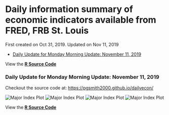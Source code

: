 Daily information summary of economic indicators available from FRED,
FRB St. Louis
================
First created on Oct 31, 2019. Updated on Nov 11, 2019

  - [Daily Update for Monday Morning Update: November 11,
    2019](#daily-update-for-monday-morning-update-november-11-2019)

View the **[R Source Code](code.md)**

### Daily Update for Monday Morning Update: November 11, 2019

Checkout the source code at: <https://pgsmith2000.github.io/dailyecon/>

![Major Index
Plot](https://pgsmith2000.github.io/dailyecon/output/g1.png) ![Major
Index Plot](https://pgsmith2000.github.io/dailyecon/output/g2.png)
![Major Index
Plot](https://pgsmith2000.github.io/dailyecon/output/g3.png) ![Major
Index Plot](https://pgsmith2000.github.io/dailyecon/output/g4.png)

View the **[R Source Code](code.md)**
